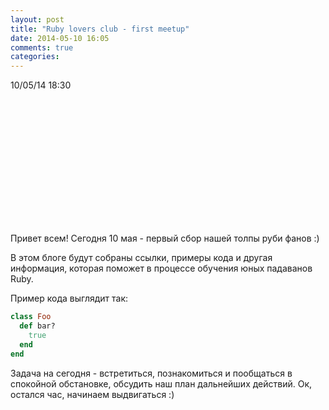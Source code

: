 ```yaml
---
layout: post
title: "Ruby lovers club - first meetup"
date: 2014-05-10 16:05
comments: true
categories: 
---
```


10/05/14 18:30

<div id="map_canvas" style="height: 200px;"></div>

<script type="text/javascript">
  function initializeMap() {
    var mapCenter = new google.maps.LatLng(50.005843,36.23571);
    var mapOptions = {
      zoom: 15,
      center: mapCenter,
      mapTypeId: google.maps.MapTypeId.ROADMAP
    }
    var map = new google.maps.Map(document.getElementById("map_canvas"), mapOptions);
    
    var marker = new google.maps.Marker({
      position: mapCenter,
      map: map,
      title: "Все сюда!"
    });
  }

  function loadMapScript() {
    var script = document.createElement("script");
    script.type = "text/javascript";
    script.src = "http://maps.googleapis.com/maps/api/js?sensor=true&callback=initializeMap";
    document.body.appendChild(script);
  }
  $(document).ready(loadMapScript)
</script>

Привет всем! Сегодня 10 мая - первый сбор нашей толпы руби фанов :)
<!-- more -->
В этом блоге будут собраны ссылки, примеры кода и другая информация, которая поможет в процессе обучения юных падаванов Ruby.

Пример кода выглядит так:

``` ruby Кусок Ruby кода
class Foo
  def bar?
    true
  end
end
```

Задача на сегодня - встретиться, познакомиться и пообщаться в спокойной обстановке, обсудить наш план дальнейших действий.
Ок, остался час, начинаем выдвигаться :)
